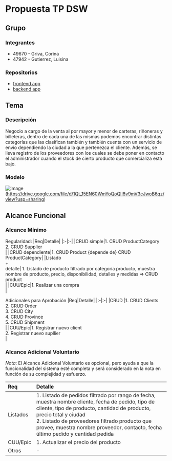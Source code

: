 # Propuesta TP DSW

## Grupo
### Integrantes
* 49670 - Griva, Corina
* 47942 - Gutierrez, Luisina
  
### Repositorios
* [frontend app](http://hyperlinkToGihubOrGitlab)
* [backend app](http://hyperlinkToGihubOrGitlab)

## Tema
### Descripción
Negocio a cargo de la venta al por mayor y menor de carteras, riñoneras y billeteras, dentro de cada una de las mismas podemos encontrar distintas categorías que las clasifican también y también cuenta con un servicio de envío dependiendo la ciudad a la que pertenezca el cliente. Además, se lleva registro de los proveedores con los cuales se debe poner en contacto el administrador cuando el stock de cierto producto que comercializa está bajo.

### Modelo
![image](https://github.com/luisinagutierrez/TpDesarrolloGriva-Gutierrez/assets/111407721/703448fe-fde7-48d7-bcbf-3d8be3025000)
(https://drive.google.com/file/d/1Qt_15EN60WmYoQoQII8v9mV3cJwoB6qz/view?usp=sharing)

## Alcance Funcional 

### Alcance Mínimo

Regularidad:
|Req|Detalle|
|:-|:-|
|CRUD simple|1. CRUD ProductCategory<br>2. CRUD  Supplier<br>|
|CRUD dependiente|1. CRUD Product {depende de} CRUD ProductCategory|
|Listado<br>+<br>detalle| 1. Listado de producto filtrado por categoría producto, muestra nombre de producto, precio, disponibilidad, detalles y medidas => CRUD product<br> |
|CUU/Epic|1. Realizar una compra<br>|


Adicionales para Aprobación
|Req|Detalle|
|:-|:-|
|CRUD |1. CRUD Clients<br>2. CRUD Order<br>3. CRUD City<br>4. CRUD Province<br>5. CRUD Shipment<br>|
|CUU/Epic|1. Registrar nuevo client<br>2. Registrar nuevo supllier<br>|


### Alcance Adicional Voluntario

*Nota*: El Alcance Adicional Voluntario es opcional, pero ayuda a que la funcionalidad del sistema esté completa y será considerado en la nota en función de su complejidad y esfuerzo.

|Req|Detalle|
|:-|:-|
|Listados |1. Listado de pedidos filtrado por rango de fecha, muestra nombre cliente, fecha de pedido, tipo de cliente, tipo de producto, cantidad de producto, precio total y ciudad<br>2. Listado de proveedores filtrado producto que provee, muestra nombre proveedor, contacto, fecha último pedido y cantidad pedida|
|CUU/Epic|1. Actualizar el precio del producto <br>|
|Otros|-|

